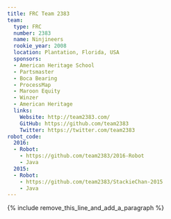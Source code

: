 ```yaml
---
title: FRC Team 2383
team:
  type: FRC
  number: 2383
  name: Ninjineers
  rookie_year: 2008
  location: Plantation, Florida, USA
  sponsors:
  - American Heritage School
  - Partsmaster
  - Boca Bearing
  - ProcessMap
  - Maroon Equity
  - Winzer
  - American Heritage
  links:
    Website: http://team2383.com/
    GitHub: https://github.com/team2383
    Twitter: https://twitter.com/team2383
robot_code:
  2016:
  - Robot:
    - https://github.com/team2383/2016-Robot
    - Java
  2015:
  - Robot:
    - https://github.com/team2383/StackieChan-2015
    - Java
---
```


{% include remove_this_line_and_add_a_paragraph %}